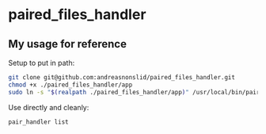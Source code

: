 # paired_files_handler

## My usage for reference

Setup to put in path:

```bash
git clone git@github.com:andreasnonslid/paired_files_handler.git
chmod +x ./paired_files_handler/app
sudo ln -s "$(realpath ./paired_files_handler/app)" /usr/local/bin/pair_handler
```

Use directly and cleanly:
```bash
pair_handler list
```
